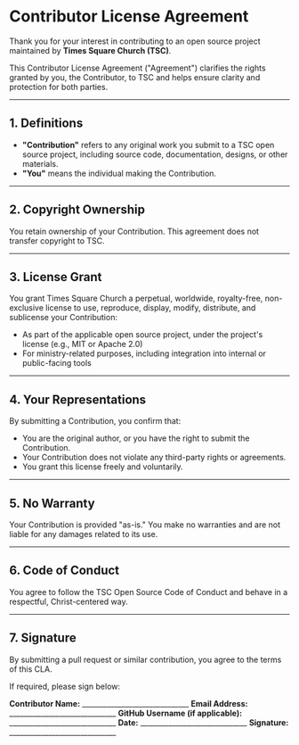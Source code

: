 # Contributor License Agreement

Thank you for your interest in contributing to an open source project maintained by **Times Square Church (TSC)**.

This Contributor License Agreement ("Agreement") clarifies the rights granted by you, the Contributor, to TSC and helps ensure clarity and protection for both parties.

---

## 1. Definitions

- **"Contribution"** refers to any original work you submit to a TSC open source project, including source code, documentation, designs, or other materials.
- **"You"** means the individual making the Contribution.

---

## 2. Copyright Ownership

You retain ownership of your Contribution. This agreement does not transfer copyright to TSC.

---

## 3. License Grant

You grant Times Square Church a perpetual, worldwide, royalty-free, non-exclusive license to use, reproduce, display, modify, distribute, and sublicense your Contribution:

- As part of the applicable open source project, under the project's license (e.g., MIT or Apache 2.0)
- For ministry-related purposes, including integration into internal or public-facing tools

---

## 4. Your Representations

By submitting a Contribution, you confirm that:

- You are the original author, or you have the right to submit the Contribution.
- Your Contribution does not violate any third-party rights or agreements.
- You grant this license freely and voluntarily.

---

## 5. No Warranty

Your Contribution is provided "as-is." You make no warranties and are not liable for any damages related to its use.

---

## 6. Code of Conduct

You agree to follow the TSC Open Source Code of Conduct and behave in a respectful, Christ-centered way.

---

## 7. Signature

By submitting a pull request or similar contribution, you agree to the terms of this CLA.

If required, please sign below:

**Contributor Name:** ______________________________
**Email Address:** ______________________________
**GitHub Username (if applicable):** ______________________________
**Date:** ______________________________
**Signature:** ______________________________ 
